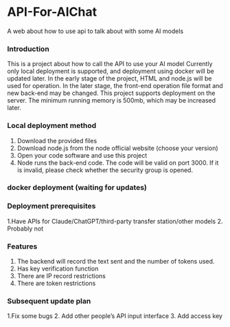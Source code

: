 # API-For-AIChat
A web about how to use api to talk about with some AI models

### Introduction
This is a project about how to call the API to use your AI model
Currently only local deployment is supported, and deployment using docker will be updated later.
In the early stage of the project, HTML and node.js will be used for operation. In the later stage, the front-end operation file format and new back-end may be changed.
This project supports deployment on the server. The minimum running memory is 500mb, which may be increased later.

### Local deployment method
1. Download the provided files
2. Download node.js from the node official website (choose your version)
3. Open your code software and use this project
4. Node runs the back-end code. The code will be valid on port 3000. If it is invalid, please check whether the security group is opened.

### docker deployment (waiting for updates)

### Deployment prerequisites
1.Have APIs for Claude/ChatGPT/third-party transfer station/other models
2. Probably not

### Features
1. The backend will record the text sent and the number of tokens used.
2. Has key verification function
3. There are IP record restrictions
4. There are token restrictions

### Subsequent update plan
1.Fix some bugs
2. Add other people’s API input interface
3. Add access key
